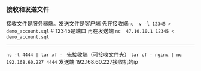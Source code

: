### 接收和发送文件
接收文件是服务器端。发送文件是客户端
先在接收端`nc -v -l 12345 > demo_account.sql` # 12345是端口
再在发送端 `nc  47.10.10.1 12345 < demo_account.sql `
*****
`nc -l 4444 | tar xf - `  先接收端（可接收文件夹）
`tar cf - nginx | nc 192.168.60.227 4444` 发送端
192.168.60.227接收机的ip
